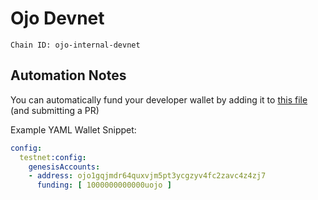 # Ojo Devnet

```text
Chain ID: ojo-internal-devnet
```

## Automation Notes

You can automatically fund your developer wallet by adding it to [this file](./pulumi/testnet/Pulumi.devnet.yaml) (and submitting a PR)

Example YAML Wallet Snippet:

```yaml
config:
  testnet:config:
    genesisAccounts:
    - address: ojo1gqjmdr64quxvjm5pt3ycgzyv4fc2zavc4z4zj7
      funding: [ 1000000000000uojo ]
```

